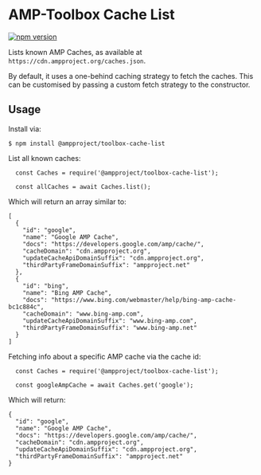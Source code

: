 # AMP-Toolbox Cache List

[![npm version](https://badge.fury.io/js/%40ampproject%2Ftoolbox-cache-list.svg)](https://badge.fury.io/js/%40ampproject%2Ftoolbox-cache-list)

Lists known AMP Caches, as available at `https://cdn.ampproject.org/caches.json`.

By default, it uses a one-behind caching strategy to fetch the caches. This can be customised by
passing a custom fetch strategy to the constructor.

## Usage

Install via:

```
$ npm install @ampproject/toolbox-cache-list
```

List all known caches:

```
  const Caches = require('@ampproject/toolbox-cache-list');

  const allCaches = await Caches.list();
```

Which will return an array similar to:

```
[
  {
    "id": "google",
    "name": "Google AMP Cache",
    "docs": "https://developers.google.com/amp/cache/",
    "cacheDomain": "cdn.ampproject.org",
    "updateCacheApiDomainSuffix": "cdn.ampproject.org",
    "thirdPartyFrameDomainSuffix": "ampproject.net"
  },
  {
    "id": "bing",
    "name": "Bing AMP Cache",
    "docs": "https://www.bing.com/webmaster/help/bing-amp-cache-bc1c884c",
    "cacheDomain": "www.bing-amp.com",
    "updateCacheApiDomainSuffix": "www.bing-amp.com",
    "thirdPartyFrameDomainSuffix": "www.bing-amp.net"
  }
]
```

Fetching info about a specific AMP cache via the cache id:

```
  const Caches = require('@ampproject/toolbox-cache-list');

  const googleAmpCache = await Caches.get('google');
```

Which will return:

```
{
  "id": "google",
  "name": "Google AMP Cache",
  "docs": "https://developers.google.com/amp/cache/",
  "cacheDomain": "cdn.ampproject.org",
  "updateCacheApiDomainSuffix": "cdn.ampproject.org",
  "thirdPartyFrameDomainSuffix": "ampproject.net"
}
```
